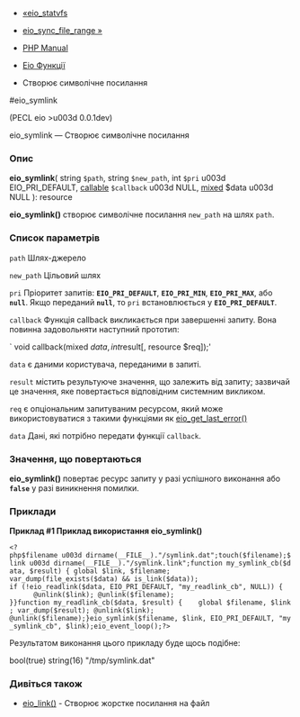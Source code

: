 - [«eio_statvfs](function.eio-statvfs.md)
- [eio_sync_file_range »](function.eio-sync-file-range.md)

- [PHP Manual](index.md)
- [Eio Функції](ref.eio.md)
- Створює символічне посилання

#eio_symlink

(PECL eio \>u003d 0.0.1dev)

eio_symlink — Створює символічне посилання

### Опис

**eio_symlink**(
string `$path`,
string `$new_path`,
int `$pri` u003d EIO_PRI_DEFAULT,
[callable](language.types.callable.md) `$callback` u003d NULL,
[mixed](language.types.declarations.md#language.types.declarations.mixed)
$data u003d NULL
): resource

**eio_symlink()** створює символічне посилання `new_path` на шлях
`path`.

### Список параметрів

`path`
Шлях-джерело

`new_path`
Цільовий шлях

`pri`
Пріоритет запитів: **`EIO_PRI_DEFAULT`**, **`EIO_PRI_MIN`**,
**`EIO_PRI_MAX`**, або **`null`**. Якщо переданий **`null`**, то `pri`
встановлюється у **`EIO_PRI_DEFAULT`**.

`callback`
Функція callback викликається при завершенні запиту. Вона повинна
задовольняти наступний прототип:

` void callback(mixed $data, int $result[, resource $req]);'

`data`
є даними користувача, переданими в запиті.

`result`
містить результуюче значення, що залежить від запиту; зазвичай це
значення, яке повертається відповідним системним викликом.

`req`
є опціональним запитуваним ресурсом, який може
використовуватися з такими функціями як
[eio_get_last_error()](function.eio-get-last-error.md)

`data`
Дані, які потрібно передати функції `callback`.

### Значення, що повертаються

**eio_symlink()** повертає ресурс запиту у разі успішного
виконання або **`false`** у разі виникнення помилки.

### Приклади

**Приклад #1 Приклад використання **eio_symlink()****

` <?php$filename u003d dirname(__FILE__)."/symlink.dat";touch($filename);$link u003d dirname(__FILE__)."/symlink.link";function my_symlink_cb($data, $result) { global $link, $filename; var_dump(file_exists($data) && is_link($data)); if (!eio_readlink($data, EIO_PRI_DEFAULT, "my_readlink_cb", NULL)) {        @unlink($link); @unlink($filename); }}function my_readlink_cb($data, $result) {    global $filename, $link; var_dump($result); @unlink($link); @unlink($filename);}eio_symlink($filename, $link, EIO_PRI_DEFAULT, "my_symlink_cb", $link);eio_event_loop();?> `

Результатом виконання цього прикладу буде щось подібне:

bool(true)
string(16) "/tmp/symlink.dat"

### Дивіться також

- [eio_link()](function.eio-link.md) - Створює жорстке посилання на
файл
